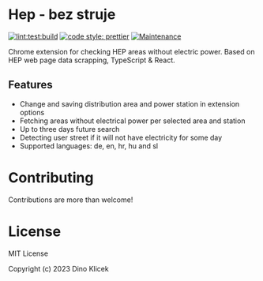 # Hep - bez struje

[![lint:test:build](https://github.com/dineeek/hep-bez-struje//actions/workflows/lint-test-build.yml/badge.svg?branch=main)](https://github.com/dineeek/hep-bez-struje//actions/workflows/lint-test-build.yml)
[![code style: prettier](https://img.shields.io/badge/code_style-prettier-ff69b4.svg?style=flat-square)](https://github.com/prettier/prettier)
[![Maintenance](https://img.shields.io/badge/Maintained%3F-yes-green.svg)](https://GitHub.com/Naereen/StrapDown.js/graphs/commit-activity)

Chrome extension for checking HEP areas without electric power. Based on HEP web
page data scrapping, TypeScript & React.

## Features

- Change and saving distribution area and power station in extension options
- Fetching areas without electrical power per selected area and station
- Up to three days future search
- Detecting user street if it will not have electricity for some day
- Supported languages: de, en, hr, hu and sl

# Contributing

Contributions are more than welcome!

# License

MIT License

Copyright (c) 2023 Dino Klicek
